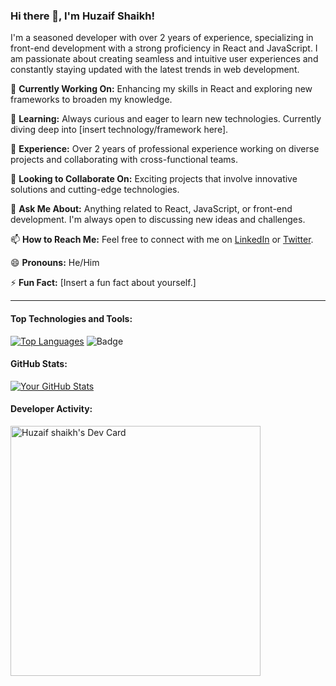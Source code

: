### Hi there 👋, I'm Huzaif Shaikh!

I'm a seasoned developer with over 2 years of experience, specializing in front-end development with a strong proficiency in React and JavaScript. I am passionate about creating seamless and intuitive user experiences and constantly staying updated with the latest trends in web development.

🔭 **Currently Working On:** Enhancing my skills in React and exploring new frameworks to broaden my knowledge.

🌱 **Learning:** Always curious and eager to learn new technologies. Currently diving deep into [insert technology/framework here].

💼 **Experience:** Over 2 years of professional experience working on diverse projects and collaborating with cross-functional teams.

👯 **Looking to Collaborate On:** Exciting projects that involve innovative solutions and cutting-edge technologies.

💬 **Ask Me About:** Anything related to React, JavaScript, or front-end development. I'm always open to discussing new ideas and challenges.

📫 **How to Reach Me:** Feel free to connect with me on [LinkedIn](https://www.linkedin.com/in/huzaif-shaikh/) or [Twitter](https://twitter.com/huzaifsk).

😄 **Pronouns:** He/Him

⚡ **Fun Fact:** [Insert a fun fact about yourself.]

---

#### Top Technologies and Tools:
[![Top Languages](https://github-readme-stats.vercel.app/api/top-langs/?username=huzaifsk&layout=compact)](https://github.com/huzaifsk)
![Badge](https://img.shields.io/badge/Badge-Label-brightgreen)

#### GitHub Stats:
[![Your GitHub Stats](https://github-readme-stats.vercel.app/api?username=huzaifsk&show_icons=true&theme=radical)](https://github.com/huzaifsk)

#### Developer Activity:
<a href="https://app.daily.dev/huzaifshaikh"><img src="https://api.daily.dev/devcards/5237361a65144f788955ed98c1325ff3.png?r=r8n" width="400" alt="Huzaif shaikh's Dev Card"/></a>
